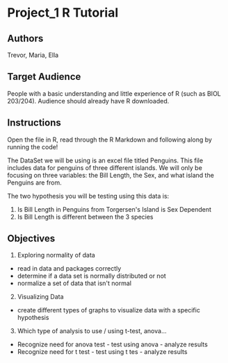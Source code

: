 # Project_1 R Tutorial

## Authors

Trevor, Maria, Ella 

## Target Audience

People with a basic understanding and little experience of R (such as BIOL 203/204). Audience should already have R downloaded.

## Instructions

Open the file in R, read through the R Markdown and following along by running the code!

The DataSet we will be using is an excel file titled Penguins. This file includes data for penguins of three different islands. We will only be focusing on three variables: the Bill Length, the Sex, and what island the Penguins are from.

The two hypothesis you will be testing using this data is:
1. Is Bill Length in Penguins from Torgersen's Island is Sex Dependent
2. Is Bill Length is different between the 3 species


## Objectives

1. Exploring normality of data
- read in data and packages correctly
- determine if a data set is normally distributed or not
- normalize a set of data that isn't normal

2. Visualizing Data 
- create different types of graphs to visualize data with a specific hypothesis

3. Which type of analysis to use / using t-test, anova...
- Recognize need for anova test - test using anova - analyze results
- Recognize need for t test - test using t tes - analyze results

